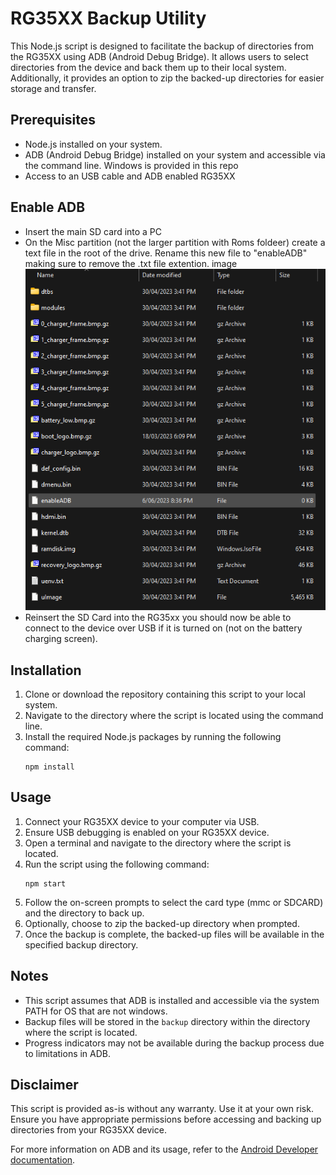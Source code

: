 # RG35XX Backup Utility

This Node.js script is designed to facilitate the backup of directories from the RG35XX using ADB (Android Debug Bridge). It allows users to select directories from the device and back them up to their local system. Additionally, it provides an option to zip the backed-up directories for easier storage and transfer.

## Prerequisites
- Node.js installed on your system.
- ADB (Android Debug Bridge) installed on your system and accessible via the command line. Windows is provided in this repo
- Access to an USB cable and ADB enabled RG35XX

## Enable ADB
- Insert the main SD card into a PC
- On the Misc partition (not the larger partition with Roms foldeer) create a text file in the root of the drive. Rename this new file to "enableADB" making sure to remove the .txt file extention. image
![Screenshot](/help/adb.png)
- Reinsert the SD Card into the RG35xx you should now be able to connect to the device over USB if it is turned on (not on the battery charging screen).

## Installation
1. Clone or download the repository containing this script to your local system.
2. Navigate to the directory where the script is located using the command line.
3. Install the required Node.js packages by running the following command:
   ```
   npm install
   ```

## Usage
1. Connect your RG35XX device to your computer via USB.
2. Ensure USB debugging is enabled on your RG35XX device.
3. Open a terminal and navigate to the directory where the script is located.
4. Run the script using the following command:
   ```
   npm start
   ```
5. Follow the on-screen prompts to select the card type (mmc or SDCARD) and the directory to back up.
6. Optionally, choose to zip the backed-up directory when prompted.
7. Once the backup is complete, the backed-up files will be available in the specified backup directory.

## Notes
- This script assumes that ADB is installed and accessible via the system PATH for OS that are not windows.
- Backup files will be stored in the `backup` directory within the directory where the script is located.
- Progress indicators may not be available during the backup process due to limitations in ADB.

## Disclaimer
This script is provided as-is without any warranty. Use it at your own risk. Ensure you have appropriate permissions before accessing and backing up directories from your RG35XX device.

For more information on ADB and its usage, refer to the [Android Developer documentation](https://developer.android.com/studio/command-line/adb).